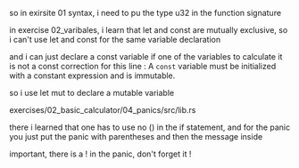 so in exirsite 01 syntax, i need to pu the type u32 in the function signature


in exercise 02_varibales,
i learn that let and const are mutually exclusive, so i can't use let and const for the same variable declaration

and i can just declare a const variable if one of the variables to calculate it is not a const
correction for this line : A `const` variable must be initialized with a constant expression and is immutable.

so i use let mut to declare a mutable variable

exercises/02_basic_calculator/04_panics/src/lib.rs

there i learned that one has to use no () in the if statement, and for the panic you just put the panic with parentheses and then the message inside

important, there is a ! in the panic, don't forget it !